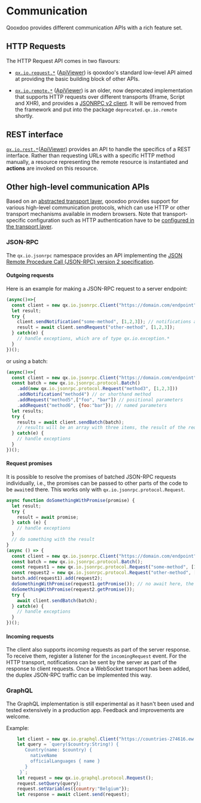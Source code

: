 # Communication

Qooxdoo provides different communication APIs with a rich feature set. 

## HTTP Requests

The HTTP Request API comes in two flavours:

- [`qx.io.request.*`](request_io.md)
  ([ApiViewer](apps://apiviewer/#qx.io.request)) is qooxdoo's standard low-level
  API aimed at providing the basic building block of other APIs.

- [`qx.io.remote.*`](remote_io.md) ([ApiViewer](apps://apiviewer/#qx.io.remote))
  is an older, now deprecated implementation that supports HTTP requests over
  different transports (Iframe, Script and XHR), and provides a [JSONRPC v2
  client](rpc.md). It will be removed from the framework and put into the package
  `deprecated.qx.io.remote` shortly.

  

## REST interface

[`qx.io.rest.*`](rest.md)([ApiViewer](apps://apiviewer/#qx.io.rest)) provides an
API to handle the specifics of a REST interface. Rather than requesting URLs
with a specific HTTP method manually, a resource representing the remote
resource is instantiated and **actions** are invoked on this resource. 

## Other high-level communication APIs

Based on an [abstracted transport layer](transport.md), qooxdoo provides support
for various high-level communication protocols,  which can use HTTP or other
transport mechanisms available in modern browsers. Note that transport-specific
configuration such as HTTP authentication have to be [configured
in the transport layer](transport.md#customizing-the-transport).

### JSON-RPC

The `qx.io.jsonrpc` namespace provides an API implementing
the [JSON Remote Procedure Call (JSON-RPC) version 2
specification](https://www.jsonrpc.org/specification). 

#### Outgoing requests

Here is an example for making a JSON-RPC request to a server endpoint:

```javascript
(async()=>{
  const client = new qx.io.jsonrpc.Client("https://domain.com/endpoint");
  let result;
  try {
    client.sendNotification("some-method", [1,2,3]); // notifications are "fire & forget"
    result = await client.sendRequest("other-method", [1,2,3]);
  } catch(e) {
    // handle exceptions, which are of type qx.io.exception.*
  }
})();
```

or using a batch:

```javascript
(async()=>{
  const client = new qx.io.jsonrpc.Client("https://domain.com/endpoint");
  const batch = new qx.io.jsonrpc.protocol.Batch()
    .add(new qx.io.jsonrpc.protocol.Request("method3", [1,2,3]))
    .addNotification("method4") // or shorthand method
    .addRequest("method5",["foo", "bar"]) // positional parameters
    .addRequest("method6", {foo:"bar"}); // named parameters
  let results;
  try {
    results = await client.sendBatch(batch);
    // results will be an array with three items, the result of the requests
  } catch(e) {
    // handle exceptions
  }
})();
```

#### Request promises

It is possible to resolve the promises of batched JSON-RPC requests individually,
i.e., the promises can be passed to other parts of the code to be `await`ed
there. This works only with `qx.io.jsonrpc.protocol.Request`.

```javascript
async function doSomethingWithPromise(promise) {
  let result;
  try {
    result = await promise;
  } catch (e) {
    // handle exceptions  
  }
  // do something with the result
}
(async () => {
  const client = new qx.io.jsonrpc.Client("https://domain.com/endpoint");
  const batch = new qx.io.jsonrpc.protocol.Batch();
  const request1 = new qx.io.jsonrpc.protocol.Request("some-method", [1,2,3]);
  const request2 = new qx.io.jsonrpc.protocol.Request("other-method", ["foo"]);
  batch.add(request1).add(request2);
  doSomethingWithPromise(request1.getPromise()); // no await here, the batch needs to be sent first
  doSomethingWithPromise(request2.getPromise());
  try {
    await client.sendBatch(batch);
  } catch(e) {
    // handle exceptions
  }
})();
``` 

#### Incoming requests

The client also supports *incoming* requests as part of the server
response. To receive them, register a listener for the `incomingRequest`
event. For the HTTP transport, notifications can be sent by the server
as part of the response to client requests. Once a WebSocket transport
has been added, the duplex JSON-RPC traffic can be implemented this way.

### GraphQL

The GraphQL implementation is still experimental as it hasn't been used and tested
extensively in a production app. Feedback and improvements are welcome. 

Example:

```javascript
    let client = new qx.io.graphql.Client("https://countries-274616.ew.r.appspot.com/");
    let query = `query($country:String!) {
       Country(name: $country) {
         nativeName
         officialLanguages { name }
       }
     }`;
    let request = new qx.io.graphql.protocol.Request();
    request.setQuery(query);
    request.setVariables({country:"Belgium"});
    let response = await client.send(request);
```

